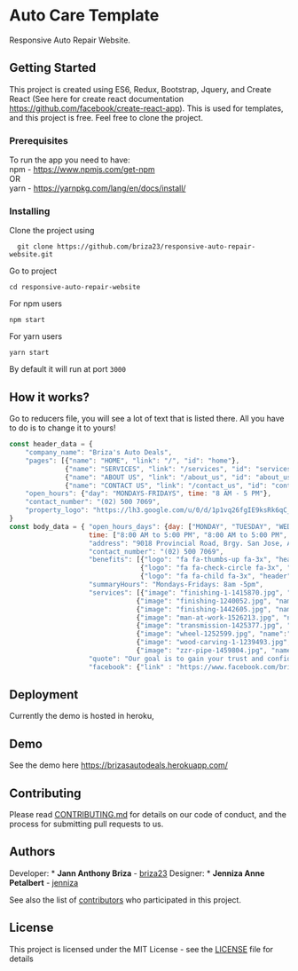 # Auto Care Template

Responsive Auto Repair Website.

## Getting Started

This project is created using ES6, Redux, Bootstrap, Jquery, and Create React (See here for create react documentation https://github.com/facebook/create-react-app). This is used for templates, and this project is free. Feel free to clone the project.

### Prerequisites

To run the app you need to have:
<br />
npm - https://www.npmjs.com/get-npm 
<br />
OR
<br />
yarn - https://yarnpkg.com/lang/en/docs/install/

### Installing

Clone the project using 
```
  git clone https://github.com/briza23/responsive-auto-repair-website.git
```
Go to project
```
cd responsive-auto-repair-website
```
For npm users
```
npm start
```
For yarn users
```
yarn start
```
By default it will run at port `3000`

## How it works?

Go to reducers file, you will see a lot of text that is listed there. All you have to do is to change it to yours!

```javascript
const header_data = {
    "company_name": "Briza's Auto Deals",
    "pages": [{"name": "HOME", "link": "/", "id": "home"},
              {"name": "SERVICES", "link": "/services", "id": "services"},
              {"name": "ABOUT US", "link": "/about_us", "id": "about_us"},
              {"name": "CONTACT US", "link": "/contact_us", "id": "contact_us"},],
    "open_hours": {"day": "MONDAYS-FRIDAYS", time: "8 AM - 5 PM"},
    "contact_number": "(02) 500 7069",
    "property_logo": "https://lh3.google.com/u/0/d/1p1vq26fgIE9ksRk6qC_hFa3o644hGr7E=w1832-h887-iv1"
}
const body_data = { "open_hours_days": {day: ["MONDAY", "TUESDAY", "WEDNESDAY", "THURSDAY", "FRIDAY", "SATURDAY", "SUNDAY"],
                    time: ["8:00 AM to 5:00 PM", "8:00 AM to 5:00 PM", "8:00 AM to 5:00 PM", "8:00 AM to 5:00 PM", "8:00 AM to 5:00 PM", "CLOSED", "CLOSED"]},
                    "address": "9018 Provincial Road, Brgy. San Jose, Antipolo Rizal.",
                    "contact_number": "(02) 500 7069",
                    "benefits": [{"logo": "fa fa-thumbs-up fa-3x", "header": "SPECIALIZATION", "information": "Problem with diesel or gasoline engine is not a problem. Trained technicians use the most up-to-date product knowledge and latest technology available"},
                                 {"logo": "fa fa-check-circle fa-3x", "header": "YEARS OF EXPERIENCE", "information": "The founders of Brizasautodeals Tony and Nomer, Has over 25 years of experience in the industry. The clients can ensure that the quality of work is the best."},
                                 {"logo": "fa fa-child fa-3x", "header": "COMPETETIVE PRICE", "information": "Brizasautodeals offers low price and quality service. There is no doubt, That brizasuatodeals will have a good potential, To be the leading Automotive company in the Philippines."}],
                    "summaryHours": "Mondays-Fridays: 8am -5pm",
                    "services": [{"image": "finishing-1-1415870.jpg", "name":"Steering"},
                                {"image": "finishing-1240052.jpg", "name":"Painting"},
                                {"image": "finishing-1442605.jpg", "name":"Rust Roofing"},
                                {"image": "man-at-work-1526213.jpg", "name":"Air conditioning"},
                                {"image": "transmission-1425377.jpg", "name":"Brake System"},
                                {"image": "wheel-1252599.jpg", "name":"Oil Replacement"},
                                {"image": "wood-carving-1-1239493.jpg", "name":"Labor Fluid"},
                                {"image": "zzr-pipe-1459804.jpg", "name":"Additives/Greassing"}],
                    "quote": "Our goal is to gain your trust and confidence so that when you leave the shop, you are certain that your vehicle has been properly repaired by highly trained and certified technicians.",
                    "facebook": {"link" : "https://www.facebook.com/brizasautodeals", "display": "facebook.com/brizasautodeals"}};
```

## Deployment

Currently the demo is hosted in heroku,

## Demo

See the demo here https://brizasautodeals.herokuapp.com/


## Contributing

Please read [CONTRIBUTING.md](https://gist.github.com/PurpleBooth/b24679402957c63ec426) for details on our code of conduct, and the process for submitting pull requests to us.

## Authors

Developer: * **Jann Anthony Briza** - [briza23](https://github.com/briza23)
Designer: * **Jenniza Anne Petalbert** - [jenniza](https://www.behance.net/user/?username=jennizapetalbert)


See also the list of [contributors](https://github.com/briza23/responsive-auto-repair-website/contributors) who participated in this project.

## License

This project is licensed under the MIT License - see the [LICENSE](LICENSE) file for details

